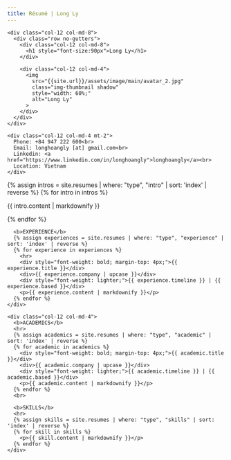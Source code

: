 ```yaml
---
title: Résumé | Long Ly
---
```


<div class="container resume">
  <div class="row no-gutters">

    <div class="col-12 col-md-8">
      <div class="row no-gutters">
        <div class="col-12 col-md-8">
          <h1 style="font-size:90px">Long Ly</h1>
        </div>

        <div class="col-12 col-md-4">
          <img
            src="{{site.url}}/assets/image/main/avatar_2.jpg"
            class="img-thumbnail shadow"
            style="width: 60%;"
            alt="Long Ly"
          >
        </div>
      </div>
    </div>

    <div class="col-12 col-md-4 mt-2">
      Phone: +84 947 222 600<br>
      Email: longhoangly [at] gmail.com<br>
      Linkedin: <a href="https://www.linkedin.com/in/longhoangly">longhoangly</a><br>
      Location: Vietnam
    </div>

  </div>

  <div class="row no-gutters mt-4">
    <div class="col-12 col-md-8 pe-5">
      {% assign intros = site.resumes | where: "type", "intro" | sort: 'index' | reverse %}
      {% for intro in intros %}
        <p>{{ intro.content | markdownify }}</p>
      {% endfor %}
      <br>

      <b>EXPERIENCE</b>
      {% assign experiences = site.resumes | where: "type", "experience" | sort: 'index' | reverse %}
      {% for experience in experiences %}
        <hr>
        <div style="font-weight: bold; margin-top: 4px;">{{ experience.title }}</div>
        <div>{{ experience.company | upcase }}</div>
        <div style="font-weight: lighter;">{{ experience.timeline }} | {{ experience.based }}</div>
        <p>{{ experience.content | markdownify }}</p>
      {% endfor %}
    </div>

    <div class="col-12 col-md-4">
      <b>ACADEMICS</b>
      <hr>
      {% assign academics = site.resumes | where: "type", "academic" | sort: 'index' | reverse %}
      {% for academic in academics %}
        <div style="font-weight: bold; margin-top: 4px;">{{ academic.title }}</div>
        <div>{{ academic.company | upcase }}</div>
        <div style="font-weight: lighter;">{{ academic.timeline }} | {{ academic.based }}</div>
        <p>{{ academic.content | markdownify }}</p>
      {% endfor %}
      <br>

      <b>SKILLS</b>
      <hr>
      {% assign skills = site.resumes | where: "type", "skills" | sort: 'index' | reverse %}
      {% for skill in skills %}
        <p>{{ skill.content | markdownify }}</p>
      {% endfor %}
    </div>

  </div>
</div>
<br>
